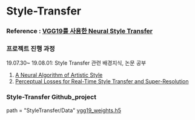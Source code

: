 # Style-Transfer

### Reference : [VGG19를 사용한 Neural Style Transfer](https://tykimos.github.io/2018/10/10/Neural_Style_Transfer_with_OpenCV/)


### 프로젝트 진행 과정 

19.07.30~ 19.08.01: Style Transfer 관련 배경지식, 논문 공부
1. [A Neural Algorithm of Artistic Style](https://arxiv.org/abs/1508.06576)
2. [Perceptual Losses for Real-Time Style Transfer and Super-Resolution](https://cs.stanford.edu/people/jcjohns/eccv16/)

### Style-Transfer Github_project
path = "StyleTransfer/Data"
[vgg19_weights.h5](https://drive.google.com/file/d/1hEuIGJWk-hQ8vxub3Ks0GpEHT6AtRTD0/view?usp=sharing)
